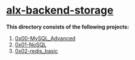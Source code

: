 # <ins>alx-backend-storage</ins>

**This directory consists of the following projects:** 
1. [0x00-MySQL_Advanced](./0x00-MySQL_Advanced)
2. [0x01-NoSQL](./0x01-NoSQL)
3. [0x02-redis_basic](./0x02-redis_basic)
